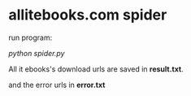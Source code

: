
allitebooks.com spider
======================

run program:

*python spider.py*

All it ebooks's download urls are saved in **result.txt**.

and the error urls in **error.txt**


